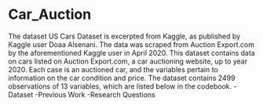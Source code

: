 # Car_Auction

The dataset US Cars Dataset is excerpted from Kaggle, as published by Kaggle user Doaa Alsenani. The data was scraped from Auction Export.com by the aforementioned Kaggle user in April 2020. This dataset contains data on cars listed on Auction Export.com, a car auctioning website, up to year 2020. Each case is an auctioned car, and the variables pertain to information on the car condition and price. The dataset contains 2499 observations of 13 variables, which are listed below in the codebook. -Dataset -Previous Work -Research Questions
